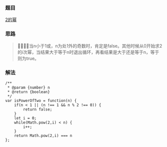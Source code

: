### 题目

[2的幂](https://leetcode-cn.com/problems/power-of-two/submissions/)

### 思路

> 当n小于1或，n为处1外的奇数时，肯定是false。其他时候从0开始求2的i次幂，当结果大于等于n时退出循环，再看结果是大于还是等于n，等于则为true。

### 解法

```
/**
 * @param {number} n
 * @return {boolean}
 */
var isPowerOfTwo = function(n) {
    if(n < 1 || (n !== 1 && n % 2 !== 0)) {
        return false;
    }
    let i = 0;
    while(Math.pow(2,i) < n) {
        i++;
    }
    return Math.pow(2,i) === n
};
```
